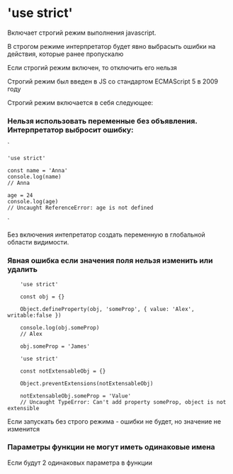 # 'use strict'

Включает строгий режим выполнения javascript.

В строгом режиме интерпретатор будет явно выбрасыть ошибки на действия, которые ранее пропускалю

Если строгий режим включен, то отключить его нельзя

Строгий режим был введен в JS со стандартом ECMAScript 5 в 2009 году

Строгий режим включается в себя следующее:

### Нельзя использовать переменные без объявления. Интерпретатор выбросит ошибку:

`

    'use strict'
    
    const name = 'Anna'
    console.log(name)
    // Anna
    
    age = 24
    console.log(age)
    // Uncaught ReferenceError: age is not defined
`

Без включения интепретатор создать переменную в глобальной области видимости.


### Явная ошибка если значения поля нельзя изменить или удалить

```
    'use strict'
    
    const obj = {}
    
    Object.defineProperty(obj, 'someProp', { value: 'Alex', writable:false })
    
    console.log(obj.someProp)
    // Alex
    
    obj.someProp = 'James'
```

    
```
    'use strict'
    
    const notExtensableObj = {}
    
    Object.preventExtensions(notExtensableObj)
    
    notExtensableObj.someProp = 'Value'
    // Uncaught TypeError: Can't add property someProp, object is not extensible

```

Если запускать без строго режима - ошибки не будет, но значение не изменится

### Параметры функции не могут иметь одинаковые имена

Если будут 2 одинаковых параметра в функции 